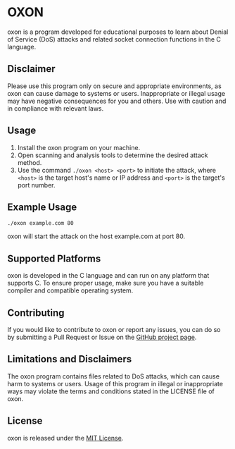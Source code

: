 # OXON

oxon is a program developed for educational purposes to learn about Denial of Service (DoS) attacks and related socket connection functions in the C language.

## Disclaimer

Please use this program only on secure and appropriate environments, as oxon can cause damage to systems or users. Inappropriate or illegal usage may have negative consequences for you and others. Use with caution and in compliance with relevant laws.

## Usage

1. Install the oxon program on your machine.
2. Open scanning and analysis tools to determine the desired attack method.
3. Use the command `./oxon <host> <port>` to initiate the attack, where `<host>` is the target host's name or IP address and `<port>` is the target's port number.

## Example Usage

`./oxon example.com 80`


oxon will start the attack on the host example.com at port 80.

## Supported Platforms

oxon is developed in the C language and can run on any platform that supports C. To ensure proper usage, make sure you have a suitable compiler and compatible operating system.

## Contributing

If you would like to contribute to oxon or report any issues, you can do so by submitting a Pull Request or Issue on the [GitHub project page](link-to-github-page).

## Limitations and Disclaimers

The oxon program contains files related to DoS attacks, which can cause harm to systems or users. Usage of this program in illegal or inappropriate ways may violate the terms and conditions stated in the LICENSE file of oxon.

## License

oxon is released under the [MIT License](https://github.com/Thitikorn19132/oxon-ddos/blob/main/LICENSE).
